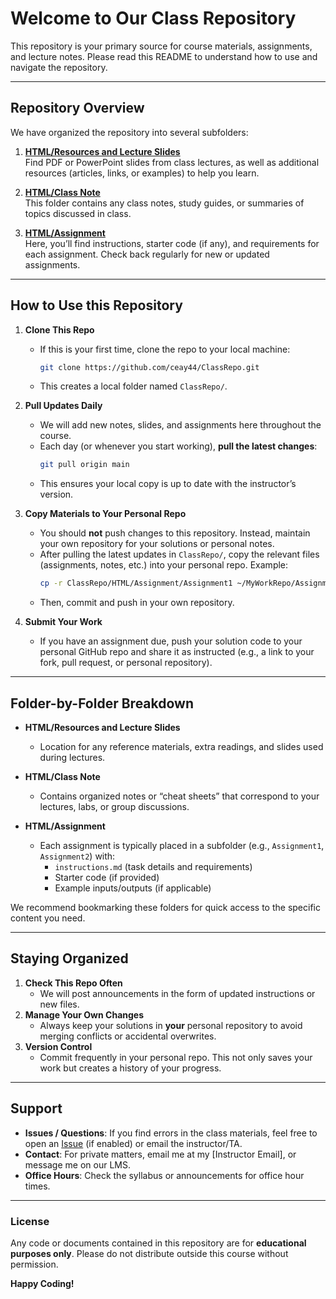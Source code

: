 # Welcome to Our Class Repository

This repository is your primary source for course materials, assignments, and lecture notes. Please read this README to understand how to use and navigate the repository.

---

## Repository Overview

We have organized the repository into several subfolders:

1. **[HTML/Resources and Lecture Slides](./HTML/Resources%20and%20Lecture%20Slides)**  
   Find PDF or PowerPoint slides from class lectures, as well as additional resources (articles, links, or examples) to help you learn.

2. **[HTML/Class Note](./HTML/Class%20Note)**  
   This folder contains any class notes, study guides, or summaries of topics discussed in class.

3. **[HTML/Assignment](./HTML/Assignment)**  
   Here, you’ll find instructions, starter code (if any), and requirements for each assignment. Check back regularly for new or updated assignments.

---

## How to Use this Repository

1. **Clone This Repo**  
   - If this is your first time, clone the repo to your local machine:  
     ```bash
     git clone https://github.com/ceay44/ClassRepo.git
     ```
   - This creates a local folder named `ClassRepo/`.

2. **Pull Updates Daily**  
   - We will add new notes, slides, and assignments here throughout the course.
   - Each day (or whenever you start working), **pull the latest changes**:
     ```bash
     git pull origin main
     ```
   - This ensures your local copy is up to date with the instructor’s version.

3. **Copy Materials to Your Personal Repo**  
   - You should **not** push changes to this repository. Instead, maintain your own repository for your solutions or personal notes.
   - After pulling the latest updates in `ClassRepo/`, copy the relevant files (assignments, notes, etc.) into your personal repo. Example:
     ```bash
     cp -r ClassRepo/HTML/Assignment/Assignment1 ~/MyWorkRepo/Assignment1
     ```
   - Then, commit and push in your own repository.

4. **Submit Your Work**  
   - If you have an assignment due, push your solution code to your personal GitHub repo and share it as instructed (e.g., a link to your fork, pull request, or personal repository).

---

## Folder-by-Folder Breakdown

- **HTML/Resources and Lecture Slides**  
  - Location for any reference materials, extra readings, and slides used during lectures. 

- **HTML/Class Note**  
  - Contains organized notes or “cheat sheets” that correspond to your lectures, labs, or group discussions.

- **HTML/Assignment**  
  - Each assignment is typically placed in a subfolder (e.g., `Assignment1`, `Assignment2`) with:
    - `instructions.md` (task details and requirements)
    - Starter code (if provided)
    - Example inputs/outputs (if applicable)

We recommend bookmarking these folders for quick access to the specific content you need.

---

## Staying Organized

1. **Check This Repo Often**  
   - We will post announcements in the form of updated instructions or new files.
2. **Manage Your Own Changes**  
   - Always keep your solutions in **your** personal repository to avoid merging conflicts or accidental overwrites.
3. **Version Control**  
   - Commit frequently in your personal repo. This not only saves your work but creates a history of your progress.

---

## Support

- **Issues / Questions**: If you find errors in the class materials, feel free to open an [Issue](#) (if enabled) or email the instructor/TA.
- **Contact**: For private matters, email me at my [Instructor Email], or message me on our LMS.
- **Office Hours**: Check the syllabus or announcements for office hour times.

---

### License

Any code or documents contained in this repository are for **educational purposes only**. Please do not distribute outside this course without permission.

**Happy Coding!**
